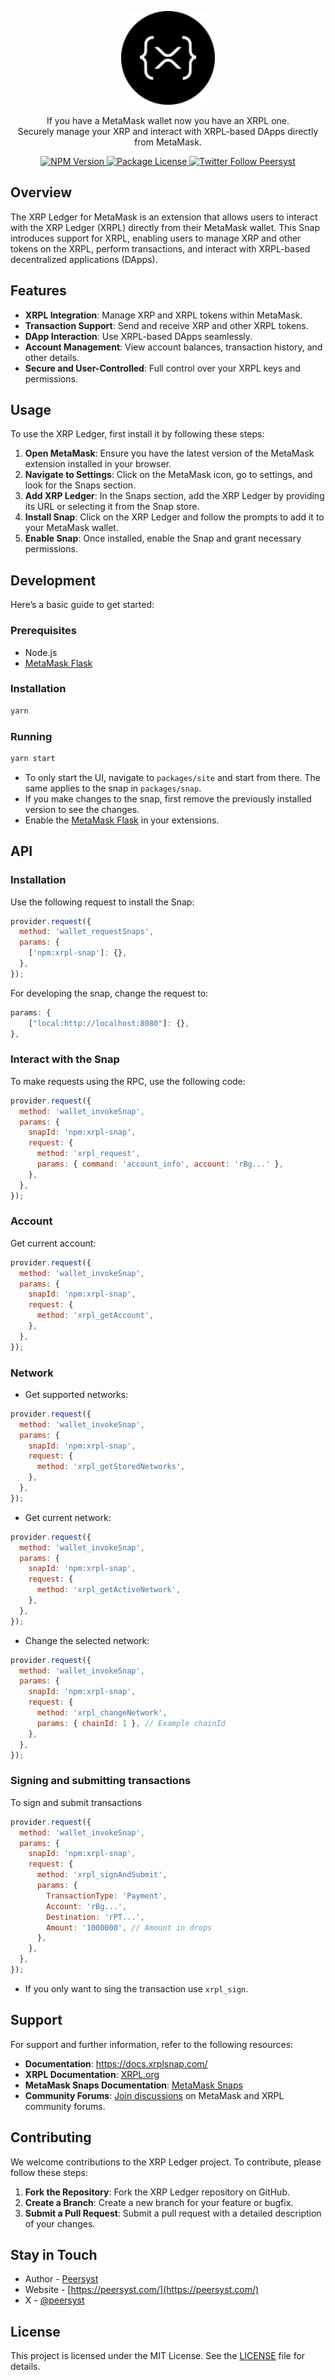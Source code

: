 <p align="center">
  <a href="https://www.npmjs.com/package/xrpl-snap">
    <picture>
      <source media="(prefers-color-scheme: dark)" srcset=".github/assets/icon.svg">
      <img src=".github/assets/icon.svg" height="150">
    </picture>
  </a>
</p>
<p align="center">
  If you have a MetaMask wallet now you have an XRPL one.<br>
  Securely manage your XRP and interact with XRPL-based DApps directly from MetaMask.
</p>

<div align="center">
  <a href="https://www.npmjs.com/package/xrpl-snap" target="_blank">
    <img src="https://img.shields.io/npm/v/xrpl-snap.svg" alt="NPM Version" />
  </a>
  <a href="https://www.npmjs.com/package/xrpl-snap" target="_blank">
    <img src="https://img.shields.io/npm/l/xrpl-snap.svg" alt="Package License" />
  </a>
  <a href="https://twitter.com/Peersyst">
    <img alt="Twitter Follow Peersyst" src="https://img.shields.io/twitter/follow/Peersyst"/>
  </a>
</div>

## Overview

The XRP Ledger for MetaMask is an extension that allows users to interact with the XRP Ledger (XRPL) directly from their MetaMask wallet. This Snap introduces support for XRPL, enabling users to manage XRP and other tokens on the XRPL, perform transactions, and interact with XRPL-based decentralized applications (DApps).

## Features

- **XRPL Integration**: Manage XRP and XRPL tokens within MetaMask.
- **Transaction Support**: Send and receive XRP and other XRPL tokens.
- **DApp Interaction**: Use XRPL-based DApps seamlessly.
- **Account Management**: View account balances, transaction history, and other details.
- **Secure and User-Controlled**: Full control over your XRPL keys and permissions.

## Usage

To use the XRP Ledger, first install it by following these steps:

1. **Open MetaMask**: Ensure you have the latest version of the MetaMask extension installed in your browser.
2. **Navigate to Settings**: Click on the MetaMask icon, go to settings, and look for the Snaps section.
3. **Add XRP Ledger**: In the Snaps section, add the XRP Ledger by providing its URL or selecting it from the Snap store.
4. **Install Snap**: Click on the XRP Ledger and follow the prompts to add it to your MetaMask wallet.
5. **Enable Snap**: Once installed, enable the Snap and grant necessary permissions.

## Development

Here’s a basic guide to get started:

### Prerequisites

- Node.js
- [MetaMask Flask](https://metamask.io/flask/)

### Installation

```bash
yarn
```

### Running

```bash
yarn start
```

- To only start the UI, navigate to `packages/site` and start from there. The same applies to the snap in `packages/snap`.
- If you make changes to the snap, first remove the previously installed version to see the changes.
- Enable the [MetaMask Flask](https://metamask.io/flask/) in your extensions.

## API

### Installation

Use the following request to install the Snap:

```javascript
provider.request({
  method: 'wallet_requestSnaps',
  params: {
    ['npm:xrpl-snap']: {},
  },
});
```

For developing the snap, change the request to:

```javascript
params: {
    ["local:http://localhost:8080"]: {},
},
```

### Interact with the Snap

To make requests using the RPC, use the following code:

```javascript
provider.request({
  method: 'wallet_invokeSnap',
  params: {
    snapId: 'npm:xrpl-snap',
    request: {
      method: 'xrpl_request',
      params: { command: 'account_info', account: 'rBg...' },
    },
  },
});
```

### Account

Get current account:

```javascript
provider.request({
  method: 'wallet_invokeSnap',
  params: {
    snapId: 'npm:xrpl-snap',
    request: {
      method: 'xrpl_getAccount',
    },
  },
});
```

### Network

- Get supported networks:

```javascript
provider.request({
  method: 'wallet_invokeSnap',
  params: {
    snapId: 'npm:xrpl-snap',
    request: {
      method: 'xrpl_getStoredNetworks',
    },
  },
});
```

- Get current network:

```javascript
provider.request({
  method: 'wallet_invokeSnap',
  params: {
    snapId: 'npm:xrpl-snap',
    request: {
      method: 'xrpl_getActiveNetwork',
    },
  },
});
```

- Change the selected network:

```javascript
provider.request({
  method: 'wallet_invokeSnap',
  params: {
    snapId: 'npm:xrpl-snap',
    request: {
      method: 'xrpl_changeNetwork',
      params: { chainId: 1 }, // Example chainId
    },
  },
});
```

### Signing and submitting transactions

To sign and submit transactions

```javascript
provider.request({
  method: 'wallet_invokeSnap',
  params: {
    snapId: 'npm:xrpl-snap',
    request: {
      method: 'xrpl_signAndSubmit',
      params: {
        TransactionType: 'Payment',
        Account: 'rBg...',
        Destination: 'rPT...',
        Amount: '1000000', // Amount in drops
      },
    },
  },
});
```

- If you only want to sing the transaction use `xrpl_sign`.

## Support

For support and further information, refer to the following resources:

- **Documentation**: https://docs.xrplsnap.com/
- **XRPL Documentation**: [XRPL.org](https://xrpl.org/)
- **MetaMask Snaps Documentation**: [MetaMask Snaps](https://docs.metamask.io/snaps/)
- **Community Forums**: [Join discussions](discord.gg/xrplevm) on MetaMask and XRPL community forums.

## Contributing

We welcome contributions to the XRP Ledger project. To contribute, please follow these steps:

1. **Fork the Repository**: Fork the XRP Ledger repository on GitHub.
2. **Create a Branch**: Create a new branch for your feature or bugfix.
3. **Submit a Pull Request**: Submit a pull request with a detailed description of your changes.

## Stay in Touch

- Author - [Peersyst](https://github.com/Peersyst)
- Website - [https://peersyst.com/](https://peersyst.com/)
- X - [@peersyst](https://x.com/Peersyst)

## License

This project is licensed under the MIT License. See the [LICENSE](LICENSE) file for details.
